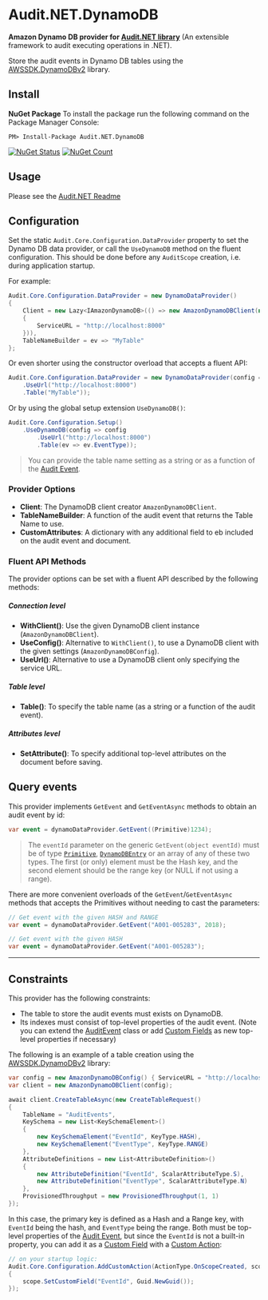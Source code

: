 # Audit.NET.DynamoDB
**Amazon Dynamo DB provider for [Audit.NET library](https://github.com/thepirat000/Audit.NET)** (An extensible framework to audit executing operations in .NET).

Store the audit events in Dynamo DB tables using the [AWSSDK.DynamoDBv2](https://www.nuget.org/packages/AWSSDK.DynamoDBv2/) library.

## Install

**NuGet Package** 
To install the package run the following command on the Package Manager Console:

```
PM> Install-Package Audit.NET.DynamoDB
```

[![NuGet Status](https://img.shields.io/nuget/v/Audit.NET.DynamoDB.svg?style=flat)](https://www.nuget.org/packages/Audit.NET.DynamoDB/)
[![NuGet Count](https://img.shields.io/nuget/dt/Audit.NET.DynamoDB.svg)](https://www.nuget.org/packages/Audit.NET.DynamoDB/)

## Usage
Please see the [Audit.NET Readme](https://github.com/thepirat000/Audit.NET#usage)

## Configuration
Set the static `Audit.Core.Configuration.DataProvider` property to set the Dynamo DB data provider, or call the `UseDynamoDB` 
method on the fluent configuration. This should be done before any `AuditScope` creation, i.e. during application startup.


For example:
```c#
Audit.Core.Configuration.DataProvider = new DynamoDataProvider()
{
    Client = new Lazy<IAmazonDynamoDB>(() => new AmazonDynamoDBClient(new AmazonDynamoDBConfig() 
    { 
        ServiceURL = "http://localhost:8000" 
    })),
    TableNameBuilder = ev => "MyTable"
};
```

Or even shorter using the constructor overload that accepts a fluent API:

```c#
Audit.Core.Configuration.DataProvider = new DynamoDataProvider(config => config
    .UseUrl("http://localhost:8000")
    .Table("MyTable"));
```


Or by using the global setup extension `UseDynamoDB()`:
```c#
Audit.Core.Configuration.Setup()
    .UseDynamoDB(config => config
        .UseUrl("http://localhost:8000")
        .Table(ev => ev.EventType));
```

> You can provide the table name setting as a string or as a function of the [Audit Event](https://github.com/thepirat000/Audit.NET#usage).


### Provider Options

- **Client**: The DynamoDB client creator `AmazonDynamoDBClient`. 
- **TableNameBuilder**: A function of the audit event that returns the Table Name to use.
- **CustomAttributes**: A dictionary with any additional field to eb included on the audit event and document.

### Fluent API Methods

The provider options can be set with a fluent API described by the following methods:

##### Connection level
- **WithClient()**: Use the given DynamoDB client instance (`AmazonDynamoDBClient`).
- **UseConfig()**: Alternative to `WithClient()`, to use a DynamoDB client with the given settings (`AmazonDynamoDBConfig`).
- **UseUrl()**: Alternative to use a DynamoDB client only specifying the service URL.

##### Table level
- **Table()**: To specify the table name (as a string or a function of the audit event).

##### Attributes level
- **SetAttribute()**: To specify additional top-level attributes on the document before saving.

## Query events

This provider implements `GetEvent` and `GetEventAsync` methods to obtain an audit event by id:

```c#
var event = dynamoDataProvider.GetEvent((Primitive)1234);
```

> The `eventId` parameter on the generic `GetEvent(object eventId)` must be of type [`Primitive`](https://docs.aws.amazon.com/sdkfornet/v3/apidocs/items/DynamoDBv2/TPrimitive.html), 
> [`DynamoDBEntry`](https://docs.aws.amazon.com/sdkfornet1/latest/apidocs/html/T_Amazon_DynamoDB_DocumentModel_DynamoDBEntry.htm) or an array of any of these two types. 
> The first (or only) element must be the Hash key, and the second element should be the range key (or NULL if not using a range).

There are more convenient overloads of the `GetEvent`/`GetEventAsync` methods that accepts the Primitives without needing to cast the parameters:

```c#
// Get event with the given HASH and RANGE
var event = dynamoDataProvider.GetEvent("A001-005283", 2018);
```

```c#
// Get event with the given HASH
var event = dynamoDataProvider.GetEvent("A001-005283");
```



--------

## Constraints

This provider has the following constraints:

- The table to store the audit events must exists on DynamoDB. 
- Its indexes must consist of top-level properties of the audit event. 
(Note you can extend the [AuditEvent](https://github.com/thepirat000/Audit.NET/blob/master/src/Audit.NET/AuditEvent.cs) class or add [Custom Fields](https://github.com/thepirat000/Audit.NET#custom-fields-and-comments) as new top-level properties if necessary) 

The following is an example of a table creation using the [AWSSDK.DynamoDBv2](https://www.nuget.org/packages/AWSSDK.DynamoDBv2/) library:


```c#
var config = new AmazonDynamoDBConfig() { ServiceURL = "http://localhost:8000" };
var client = new AmazonDynamoDBClient(config);

await client.CreateTableAsync(new CreateTableRequest()
{
    TableName = "AuditEvents",
    KeySchema = new List<KeySchemaElement>()
    {
        new KeySchemaElement("EventId", KeyType.HASH),
        new KeySchemaElement("EventType", KeyType.RANGE)
    },
    AttributeDefinitions = new List<AttributeDefinition>()
    {
        new AttributeDefinition("EventId", ScalarAttributeType.S),
        new AttributeDefinition("EventType", ScalarAttributeType.N)
    },
    ProvisionedThroughput = new ProvisionedThroughput(1, 1)
});
```

In this case, the primary key is defined as a Hash and a Range key, with `EventId` being the hash, 
and `EventType` being the range. 
Both must be top-level properties of the [Audit Event](https://github.com/thepirat000/Audit.NET#usage), 
but since the `EventId` is not a built-in property, you can add it as a [Custom Field](https://github.com/thepirat000/Audit.NET#custom-fields-and-comments) with a [Custom Action](https://github.com/thepirat000/Audit.NET#custom-actions):


```c#
// on your startup logic:
Audit.Core.Configuration.AddCustomAction(ActionType.OnScopeCreated, scope =>
{
    scope.SetCustomField("EventId", Guid.NewGuid());
});
```



